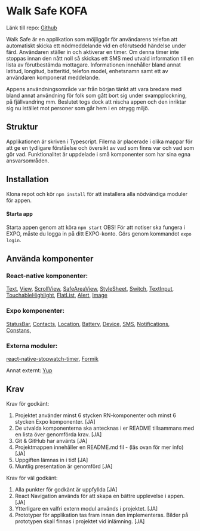 # Walk Safe KOFA 

Länk till repo:
[Github](https://github.com/95olibod/WalkSafe-KOF)

Walk Safe är en applikation som möjliggör för användarens telefon att automatiskt skicka ett nödmeddelande vid en oförutsedd händelse under färd. Användaren ställer in och aktiverar en timer. Om denna timer inte stoppas innan den nått noll så skickas ett SMS med utvald information till en lista av förutbestämda mottagare. Informationen innehåller bland annat latitud, longitud, batteritid, telefon model, enhetsnamn samt ett av användaren komponerat meddelande. 

Appens användningsområde var från början tänkt att vara bredare med bland annat användning för folk som gått bort sig under svampplockning, på fjällvandring mm. Beslutet togs dock att nischa appen och den inriktar sig nu istället mot personer som går hem i en otrygg miljö. 

## Struktur
Applikationen är skriven i Typescript. Filerna är placerade i olika mappar för att ge en tydligare förståelse och översikt av vad som finns var och vad som gör vad. 
Funktionalitet är uppdelade i små komponenter som har sina egna ansvarsområden. 

## Installation
Klona repot och kör `npm install` för att installera alla nödvändiga moduler för appen.

#### Starta app
Starta appen genom att köra `npm start`
OBS! För att notiser ska fungera i EXPO, måste du logga in på ditt EXPO-konto. Görs genom kommandot `expo login`.

## Använda komponenter

### React-native komponenter:

[Text](https://docs.expo.dev/versions/v42.0.0/react-native/text/),
[View](https://docs.expo.dev/versions/v42.0.0/react-native/view/),
[ScrollView](https://docs.expo.dev/versions/v42.0.0/react-native/scrollview/),
[SafeAreaView](https://docs.expo.dev/versions/v42.0.0/react-native/safeareaview/),
[StyleSheet](https://docs.expo.dev/versions/v42.0.0/react-native/stylesheet/),
[Switch](https://docs.expo.dev/versions/v42.0.0/react-native/switch/),
[TextInput](https://docs.expo.dev/versions/v42.0.0/react-native/textinput/),
[TouchableHighlight](https://docs.expo.dev/versions/v42.0.0/react-native/touchablehighlight/),
[FlatList](https://docs.expo.dev/versions/v42.0.0/react-native/flatlist/),
[Alert](https://docs.expo.dev/versions/v42.0.0/react-native/alert/),
[Image](https://docs.expo.dev/versions/v42.0.0/react-native/image/)


### Expo komponenter: 

[StatusBar](https://docs.expo.dev/versions/v42.0.0/react-native/statusbar/),
[Contacts](https://docs.expo.dev/versions/v42.0.0/sdk/contacts/),
[Location](https://docs.expo.dev/versions/v42.0.0/sdk/location/),
[Battery](https://docs.expo.dev/versions/v42.0.0/sdk/battery/),
[Device](https://docs.expo.dev/versions/v42.0.0/sdk/device/),
[SMS](https://docs.expo.dev/versions/v42.0.0/sdk/sms/),
[Notifications](https://docs.expo.dev/versions/v42.0.0/sdk/notifications/),
[Constans](https://docs.expo.dev/versions/v42.0.0/sdk/constants/),

### Externa moduler:
[react-native-stopwatch-timer](https://snack.expo.dev/@aboutreact/stopwatch-and-timer?session_id=snack-session-y4eB29bZK),
[Formik](https://formik.org/docs/overview)

Annat externt:
[Yup](https://www.npmjs.com/package/yup)

## Krav

Krav för godkänt:

1. Projektet använder minst 6 stycken RN-komponenter och minst 6 stycken Expo komponenter. [JA]
2. De utvalda komponenterna ska antecknas i er README tillsammans med en lista över genomförda krav. [JA]
3. Git & GitHub har använts [JA]
4. Projektmappen innehåller en README.md fil - (läs ovan för mer info) [JA]
5. Uppgiften lämnas in i tid! [JA]
6. Muntlig presentation är genomförd [JA]

Krav för väl godkänt:

1. Alla punkter för godkänt är uppfyllda [JA]
2. React Navigation används för att skapa en bättre upplevelse i appen. [JA]
3. Ytterligare en valfri extern modul används i projektet. [JA]
4. Prototyper för applikation tas fram innan den implementeras. Bilder på prototypen skall finnas i projektet vid inlämning. [JA]
